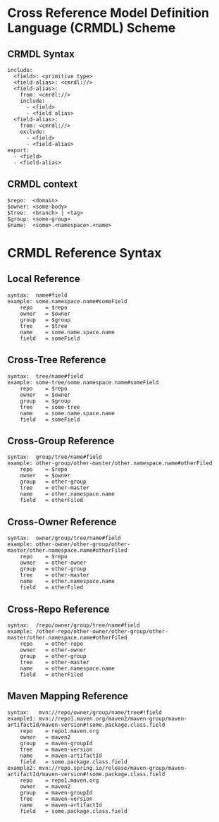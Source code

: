 # Cross Reference Model Definition Language (CRMDL) Scheme


## CRMDL Syntax
	include:
	  <field>: <primitive type>
	  <field-alias>: <cmrdl://>
	  <field-alias>:
	    from: <cmrdl://>
	    include:
	      - <field>
	      - <field alias>
	  <field-alias>:
	    from: <cmrdl://>
	    exclude:
	      - <field>
	      - <field-alias>
	export:
	  - <field>
	  - <field-alias>


## CRMDL context

	$repo:  <domain>
	$owner: <some-body>
	$tree:  <branch> | <tag>
	$group: <some-group>
	$name:  <some>.<namespace>.<name>



# CRMDL Reference Syntax


## Local Reference

    syntax:  name#field
    example: some.namespace.name#someField
        repo    = $repo
        owner   = $owner
        group   = $group
        tree    = $tree
        name    = some.name.space.name
        field   = someField

## Cross-Tree Reference

    syntax:  tree/name#field
    example: some-tree/some.namespace.name#someField
        repo    = $repo
        owner   = $owner
        group   = $group
        tree    = some-tree
        name    = some.name.space.name
        field   = someField

## Cross-Group Reference

    syntax:  group/tree/name#field
    example: other-group/other-master/other.namespace.name#otherFiled
        repo    = $repo
        owner   = $owner
        group   = other-group
        tree    = other-master
        name    = other.namespace.name
        field   = otherFiled

## Cross-Owner Reference

    syntax:  owner/group/tree/name#field
    example: other-owner/other-group/other-master/other.namespace.name#otherFiled
        repo    = $repo
        owner   = other-owner
        group   = other-group
        tree    = other-master
        name    = other.namespace.name
        field   = otherFiled

## Cross-Repo Reference

    syntax:  /repo/owner/group/tree/name#field
    example: /other-repo/other-owner/other-group/other-master/other.namespace.name#otherFiled
        repo    = other-repo
        owner   = other-owner
        group   = other-group
        tree    = other-master
        name    = other.namespace.name
        field   = otherFiled

## Maven Mapping Reference

    syntax:   mvn://repo/owner/group/name/tree#!field
    example1: mvn://repo1.maven.org/maven2/maven-group/maven-artifactId/maven-version#!some.package.class.field
        repo    = repo1.maven.org
        owner   = maven2
        group   = maven-groupId
        tree    = maven-version
        name    = maven-artifactId
        field   = some.package.class.field
    example2: mvn://repo.spring.io/release/maven-group/maven-artifactId/maven-version#!some.package.class.field
        repo    = repo1.maven.org
        owner   = maven2
        group   = maven-groupId
        tree    = maven-version
        name    = maven-artifactId
        field   = some.package.class.field